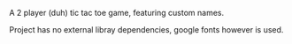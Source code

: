 A 2 player (duh) tic tac toe game, featuring custom names.

Project has no external libray dependencies, google fonts however is used.
